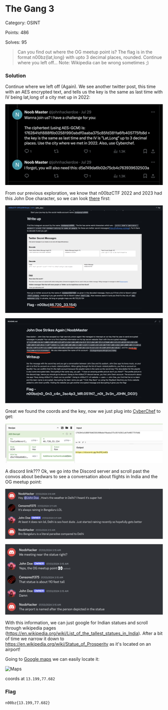 # The Gang 3

Category: OSINT

Points: 486

Solves: 95

>Can you find out where the OG meetup point is? The flag is in the format n00bz{lat,long} with upto 3 decimal places, rounded. Continue where you left off... Note: Wikipedia can be wrong sometimes \;)

### Solution

Continue where we left off (Again). We see another twitter post, this time with an AES encrypted text, and tells us the key is the same as last time with IV being lat,long of a city met up in 2022:

![Twitter Post](/images/TheGang3TwitterPost.png)

From our previous exploration, we know that n00bzCTF 2022 and 2023 had this John Doe character, so we can look [there](https://github.com/n00bzUnit3d) first:

![n00bz 2022](/images/TheGang3n00bz2022.png)

![n00bz 2023](/images/TheGang3n00bz2023.png)


Great we found the coords and the key, now we just plug into [CyberChef](https://gchq.github.io/CyberChef/#recipe=AES_Decrypt(%7B'option':'UTF8','string':'YouCanNeverCatchJohnDoe!'%7D,%7B'option':'UTF8','string':'46.720,33.154'%7D,'GCM','Hex','Raw',%7B'option':'Hex','string':'d5e749da6b02c75cb4c763939632503a'%7D,%7B'option':'Hex','string':''%7D)&input=MTc2Mjg0MWQxODg4ZjZiMDI1ODE5OTBhYmRmMGFhYmEzNzVjODVmZDM4MTFhNmZiNDA1Nzc1ZmI4ZA) to get:

![Decrypt](/images/TheGang3AES.png)

A discord link??? Ok, we go into the Discord server and scroll past the convos about bedwars to see a conversation about flights in India and the OG meetup point:

![Discord Messages 1](/images/TheGang3Msgs1.png)

![Discord Messages 2](/images/TheGang3Msgs2.png)

With this information, we can just google for Indian statues and scroll through wikipedia pages (https://en.wikipedia.org/wiki/List_of_the_tallest_statues_in_India). After a bit of time we narrow it down to https://en.wikipedia.org/wiki/Statue_of_Prosperity as it's located on an airport!

Going to [Google maps](https://www.google.com/maps/place/Nadaprabhu+Kempegowda+Statue/@13.199147,77.6820516,148m/data=!3m1!1e3!4m10!1m2!2m1!1sstatue+of+prosperity!3m6!1s0x3bae1dd817d14fd1:0x623a16dea1b6fc4c!8m2!3d13.1991681!4d77.6822418!15sChRzdGF0dWUgb2YgcHJvc3Blcml0eZIBEnRvdXJpc3RfYXR0cmFjdGlvbuABAA!16s%2Fg%2F11q4mbltqy?entry=ttu) we can easily locate it:

![Maps](/images/TheGang3Maps.png)

coords at `13.199,77.682`

### Flag

```n00bz{13.199,77.682}```
